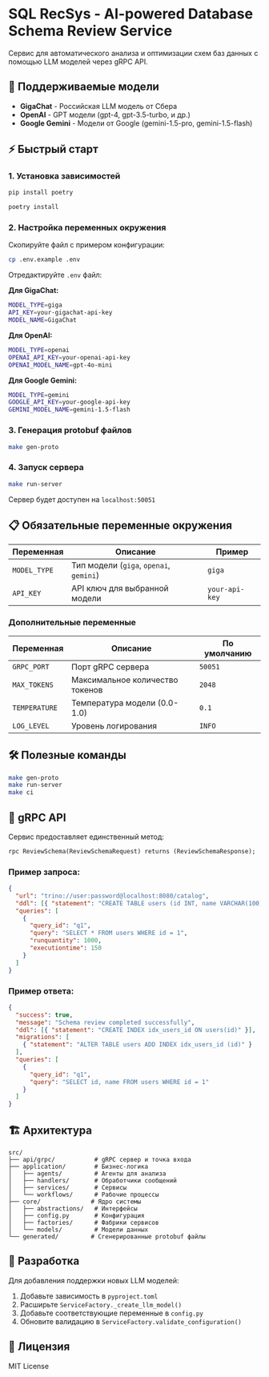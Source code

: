 # SQL RecSys - AI-powered Database Schema Review Service

Сервис для автоматического анализа и оптимизации схем баз данных с помощью LLM моделей через gRPC API.

## 🤖 Поддерживаемые модели

- **GigaChat** - Российская LLM модель от Сбера
- **OpenAI** - GPT модели (gpt-4, gpt-3.5-turbo, и др.)
- **Google Gemini** - Модели от Google (gemini-1.5-pro, gemini-1.5-flash)

## ⚡ Быстрый старт

### 1. Установка зависимостей

```bash
pip install poetry

poetry install
```

### 2. Настройка переменных окружения

Скопируйте файл с примером конфигурации:

```bash
cp .env.example .env
```

Отредактируйте `.env` файл:

**Для GigaChat:**

```bash
MODEL_TYPE=giga
API_KEY=your-gigachat-api-key
MODEL_NAME=GigaChat
```

**Для OpenAI:**

```bash
MODEL_TYPE=openai
OPENAI_API_KEY=your-openai-api-key
OPENAI_MODEL_NAME=gpt-4o-mini
```

**Для Google Gemini:**

```bash
MODEL_TYPE=gemini
GOOGLE_API_KEY=your-google-api-key
GEMINI_MODEL_NAME=gemini-1.5-flash
```

### 3. Генерация protobuf файлов

```bash
make gen-proto
```

### 4. Запуск сервера

```bash
make run-server
```

Сервер будет доступен на `localhost:50051`

## 📋 Обязательные переменные окружения

| Переменная   | Описание                                | Пример         |
| ------------ | --------------------------------------- | -------------- |
| `MODEL_TYPE` | Тип модели (`giga`, `openai`, `gemini`) | `giga`         |
| `API_KEY`    | API ключ для выбранной модели           | `your-api-key` |

### Дополнительные переменные

| Переменная    | Описание                        | По умолчанию |
| ------------- | ------------------------------- | ------------ |
| `GRPC_PORT`   | Порт gRPC сервера               | `50051`      |
| `MAX_TOKENS`  | Максимальное количество токенов | `2048`       |
| `TEMPERATURE` | Температура модели (0.0-1.0)    | `0.1`        |
| `LOG_LEVEL`   | Уровень логирования             | `INFO`       |

## 🛠️ Полезные команды

```bash
make gen-proto
make run-server
make ci
```

## 📡 gRPC API

Сервис предоставляет единственный метод:

```protobuf
rpc ReviewSchema(ReviewSchemaRequest) returns (ReviewSchemaResponse);
```

### Пример запроса:

```json
{
  "url": "trino://user:password@localhost:8080/catalog",
  "ddl": [{ "statement": "CREATE TABLE users (id INT, name VARCHAR(100))" }],
  "queries": [
    {
      "query_id": "q1",
      "query": "SELECT * FROM users WHERE id = 1",
      "runquantity": 1000,
      "executiontime": 150
    }
  ]
}
```

### Пример ответа:

```json
{
  "success": true,
  "message": "Schema review completed successfully",
  "ddl": [{ "statement": "CREATE INDEX idx_users_id ON users(id)" }],
  "migrations": [
    { "statement": "ALTER TABLE users ADD INDEX idx_users_id (id)" }
  ],
  "queries": [
    {
      "query_id": "q1",
      "query": "SELECT id, name FROM users WHERE id = 1"
    }
  ]
}
```

## 🏗️ Архитектура

```
src/
├── api/grpc/           # gRPC сервер и точка входа
├── application/        # Бизнес-логика
│   ├── agents/         # Агенты для анализа
│   ├── handlers/       # Обработчики сообщений
│   ├── services/       # Сервисы
│   └── workflows/      # Рабочие процессы
├── core/              # Ядро системы
│   ├── abstractions/   # Интерфейсы
│   ├── config.py       # Конфигурация
│   ├── factories/      # Фабрики сервисов
│   └── models/         # Модели данных
└── generated/         # Сгенерированные protobuf файлы
```

## 🔧 Разработка

Для добавления поддержки новых LLM моделей:

1. Добавьте зависимость в `pyproject.toml`
2. Расширьте `ServiceFactory._create_llm_model()`
3. Добавьте соответствующие переменные в `config.py`
4. Обновите валидацию в `ServiceFactory.validate_configuration()`

## 📝 Лицензия

MIT License
